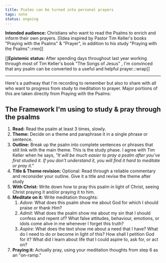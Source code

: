 ```yaml
---
title: Psalms can be turned into personal prayers
tags: note
status: ongoing
---
```



**Intended audience:** Christians who want to read the Psalms to enrich and inform their own prayers. [[Idea inspired by Pastor Tim Keller's books "Praying with the Psalms" & "Prayer", in addition to his study "Praying with the Psalms"::rmn]]

[[**Epistemic status:** After spending days throughout last year working through most of Tim Keller's book "The Songs of Jesus" , I'm convinced that any psalm can be converted to a useful and helpful prayer.::wrap]]

---

Here's a pathway that I'm recording to remember but also to share with all who want to progress from study to meditation to prayer. Major portions of this are taken directly from Praying with the Psalms:

## The Framework I'm using to study & pray through the psalms

1. **Read:** Read the psalm at least 3 times, slowly.
2. **Theme:** Decide on a theme and paraphrase it in a single phrase or sentence.
3. **Outline:** Break up the psalm into complete sentences or phrases that still link with the main theme. This is the study phase. I agree with Tim Keller when he says, *"It will be much easier to pray a psalm after you’ve first studied it. If you don’t understand it, you will find it hard to meditate or pray it."*
4. **Title & Theme revision:** Optional: Read through a reliable commentary and reconsider your outline. Give it a title and revise the theme after study
5. **With Christ:** Write down how to pray this psalm in light of Christ, seeing Christ praying it and/or praying it to him.
6. **Meditate on it:** Write meditation thoughts:
   1. *Adore*: What does this psalm show me about God for which I should praise or thank Him?
   2. *Admit*: What does the psalm show me about my sin that I should confess and repent of? What false attitudes, behaviour, emotions, or idols come alive in me whenever I forget this truth?
   3. *Aspire*: What does the text show me about a need that I have? What do I need to do or become in light of this? How shall I petition God for it? What did I learn about life that I could aspire to, ask for, or act on?
7. **Praying it:** Actually pray, using your meditation thoughts from step 6 as an "on-ramp."
